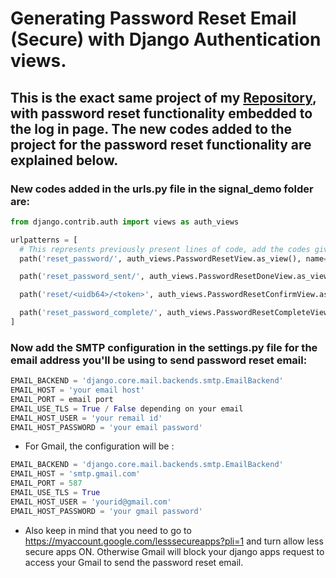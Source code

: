 # Generating Password Reset Email (Secure) with Django Authentication views.

## This is the exact same project of my [Repository](https://github.com/santoshrajkumar/userprofile_CRUD_functionality_with_Django_signals), with password reset functionality embedded to the log in page. The new codes added to the project for the password reset functionality are explained below.


### New codes added in the urls.py file in the signal_demo folder are:


```python
from django.contrib.auth import views as auth_views

urlpatterns = [
  # This represents previously present lines of code, add the codes given below after that
  path('reset_password/', auth_views.PasswordResetView.as_view(), name="reset_password"),

  path('reset_password_sent/', auth_views.PasswordResetDoneView.as_view(), name="password_reset_done"),

  path('reset/<uidb64>/<token>', auth_views.PasswordResetConfirmView.as_view(), name="password_reset_confirm"),

  path('reset_password_complete/', auth_views.PasswordResetCompleteView.as_view(), name="password_reset_complete"),
]
```

### Now add the SMTP configuration in the settings.py file for the email address you'll be using to send password reset email:

```python
EMAIL_BACKEND = 'django.core.mail.backends.smtp.EmailBackend'
EMAIL_HOST = 'your email host'
EMAIL_PORT = email port
EMAIL_USE_TLS = True / False depending on your email
EMAIL_HOST_USER = 'your remail id'
EMAIL_HOST_PASSWORD = 'your email password'
```
- For Gmail, the configuration will be :
```python
EMAIL_BACKEND = 'django.core.mail.backends.smtp.EmailBackend'
EMAIL_HOST = 'smtp.gmail.com'
EMAIL_PORT = 587
EMAIL_USE_TLS = True
EMAIL_HOST_USER = 'yourid@gmail.com'
EMAIL_HOST_PASSWORD = 'your gmail password'
```
* Also keep in mind that you need to go to https://myaccount.google.com/lesssecureapps?pli=1 and turn allow less secure apps ON. Otherwise Gmail will block your django apps request to access your Gmail to send the password reset email.
